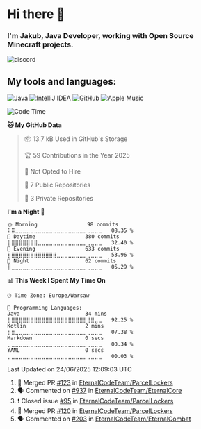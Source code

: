 
# Hi there 👋

### I'm Jakub, Java Developer, working with Open Source Minecraft projects.


![discord](https://discord.c99.nl/widget/theme-4/533345209434767372.png)
## My tools and languages:
<img alt="Java" src="https://img.shields.io/badge/java-%23ED8B00.svg?style=for-the-badge&logo=java&logoColor=white"/> <img alt="IntelliJ IDEA" src="https://img.shields.io/badge/IntelliJIDEA-000000.svg?style=for-the-badge&logo=intellij-idea&logoColor=white"/> <img alt="GitHub" src="https://img.shields.io/badge/github-%23121011.svg?style=for-the-badge&logo=github&logoColor=white"/> <img alt="Apple Music" src="https://img.shields.io/badge/Apple_Music-9933CC?style=for-the-badge&logo=apple-music&logoColor=white" />

<!--START_SECTION:waka-->
![Code Time](http://img.shields.io/badge/Code%20Time-336%20hrs%2058%20mins-blue)

**🐱 My GitHub Data** 

> 📦 13.7 kB Used in GitHub's Storage 
 > 
> 🏆 59 Contributions in the Year 2025
 > 
> 🚫 Not Opted to Hire
 > 
> 📜 7 Public Repositories 
 > 
> 🔑 3 Private Repositories 
 > 
**I'm a Night 🦉** 

```text
🌞 Morning                98 commits          ⣿⣿⣀⣀⣀⣀⣀⣀⣀⣀⣀⣀⣀⣀⣀⣀⣀⣀⣀⣀⣀⣀⣀⣀⣀   08.35 % 
🌆 Daytime                380 commits         ⣿⣿⣿⣿⣿⣿⣿⣿⣀⣀⣀⣀⣀⣀⣀⣀⣀⣀⣀⣀⣀⣀⣀⣀⣀   32.40 % 
🌃 Evening                633 commits         ⣿⣿⣿⣿⣿⣿⣿⣿⣿⣿⣿⣿⣿⣀⣀⣀⣀⣀⣀⣀⣀⣀⣀⣀⣀   53.96 % 
🌙 Night                  62 commits          ⣿⣀⣀⣀⣀⣀⣀⣀⣀⣀⣀⣀⣀⣀⣀⣀⣀⣀⣀⣀⣀⣀⣀⣀⣀   05.29 % 
```


📊 **This Week I Spent My Time On** 

```text
🕑︎ Time Zone: Europe/Warsaw

💬 Programming Languages: 
Java                     34 mins             ⣿⣿⣿⣿⣿⣿⣿⣿⣿⣿⣿⣿⣿⣿⣿⣿⣿⣿⣿⣿⣿⣿⣿⣀⣀   92.25 % 
Kotlin                   2 mins              ⣿⣿⣀⣀⣀⣀⣀⣀⣀⣀⣀⣀⣀⣀⣀⣀⣀⣀⣀⣀⣀⣀⣀⣀⣀   07.38 % 
Markdown                 0 secs              ⣀⣀⣀⣀⣀⣀⣀⣀⣀⣀⣀⣀⣀⣀⣀⣀⣀⣀⣀⣀⣀⣀⣀⣀⣀   00.34 % 
YAML                     0 secs              ⣀⣀⣀⣀⣀⣀⣀⣀⣀⣀⣀⣀⣀⣀⣀⣀⣀⣀⣀⣀⣀⣀⣀⣀⣀   00.03 % 
```


 Last Updated on 24/06/2025 12:09:03 UTC
<!--END_SECTION:waka-->

<!--START_SECTION:activity-->
1. 🎉 Merged PR [#123](https://github.com/EternalCodeTeam/ParcelLockers/pull/123) in [EternalCodeTeam/ParcelLockers](https://github.com/EternalCodeTeam/ParcelLockers)
2. 🗣 Commented on [#937](https://github.com/EternalCodeTeam/EternalCore/issues/937) in [EternalCodeTeam/EternalCore](https://github.com/EternalCodeTeam/EternalCore)
3. ❗️ Closed issue [#95](https://github.com/EternalCodeTeam/ParcelLockers/issues/95) in [EternalCodeTeam/ParcelLockers](https://github.com/EternalCodeTeam/ParcelLockers)
4. 🎉 Merged PR [#120](https://github.com/EternalCodeTeam/ParcelLockers/pull/120) in [EternalCodeTeam/ParcelLockers](https://github.com/EternalCodeTeam/ParcelLockers)
5. 🗣 Commented on [#203](https://github.com/EternalCodeTeam/EternalCombat/issues/203) in [EternalCodeTeam/EternalCombat](https://github.com/EternalCodeTeam/EternalCombat)
<!--END_SECTION:activity-->
